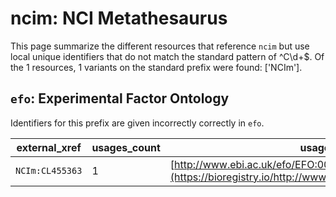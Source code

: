 # ncim: NCI Metathesaurus

This page summarize the different resources that reference `ncim`
but use local unique identifiers that do not match the standard pattern of
^C\d+$. Of the 1 resources,
1 variants on the standard prefix were found: ['NCIm'].

## `efo`: Experimental Factor Ontology

Identifiers for this prefix are given incorrectly correctly in `efo`.

| external_xref   |   usages_count | usages                                                                                              |
|-----------------|----------------|-----------------------------------------------------------------------------------------------------|
| `NCIm:CL455363` |              1 | [http://www.ebi.ac.uk/efo/EFO:0003918](https://bioregistry.io/http://www.ebi.ac.uk/efo/EFO:0003918) |

